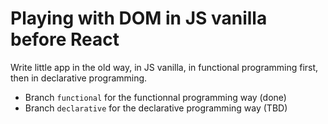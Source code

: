 # Playing with DOM in JS vanilla before React

Write little app in the old way, in JS vanilla, in functional programming first, then in declarative programming.

- Branch `functional` for the functionnal programming way (done)
- Branch `declarative` for the declarative programming way (TBD)